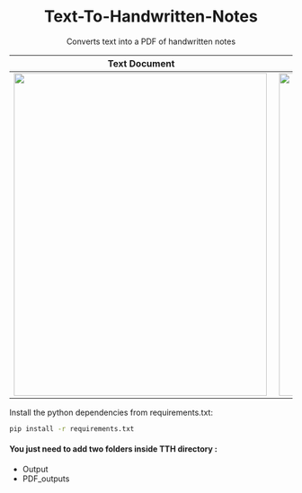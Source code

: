 <h1 align="center"> Text-To-Handwritten-Notes</h1>
<p align="center">Converts text into a PDF of handwritten notes</p>

Text Document              |  Handwritten output
:-------------------------:|:-------------------------:
<img src="https://github.com/YuvrajSingh-16/Text-To-Handwritten-Notes/blob/main/input.png" align="left" width=450 height=575> | <img src="https://github.com/YuvrajSingh-16/Text-To-Handwritten-Notes/blob/main/handwritten.png" align="right" width=450 height=575> 

Install the python dependencies from requirements.txt:
```bash
pip install -r requirements.txt
```

#### You just need to add two folders inside TTH directory :
* Output
* PDF_outputs
